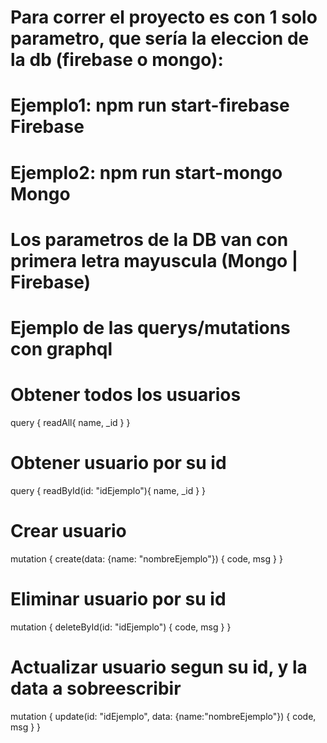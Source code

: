 # Para correr el proyecto es con 1 solo parametro, que sería la eleccion de la db (firebase o mongo):

# Ejemplo1: npm run start-firebase Firebase 
# Ejemplo2: npm run start-mongo Mongo 

# Los parametros de la DB van con primera letra mayuscula (Mongo | Firebase)

# Ejemplo de las querys/mutations con graphql

# Obtener todos los usuarios

query {
  readAll{
      name,
      _id
  }
}

# Obtener usuario por su id

query {
  readById(id: "idEjemplo"){
      name,
      _id
  }
}

# Crear usuario

mutation {
  create(data: {name: "nombreEjemplo"}) {
    code,
    msg
  }
}

# Eliminar usuario por su id

mutation {
  deleteById(id: "idEjemplo") {
    code,
    msg
  }
}

# Actualizar usuario segun su id, y la data a sobreescribir

mutation {
  update(id: "idEjemplo", data: {name:"nombreEjemplo"}) {
    code,
    msg
  }
}